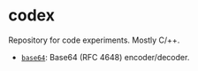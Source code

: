 codex
=====

Repository for code experiments.  Mostly C/++.

- [`base64`](./base64): Base64 (RFC 4648) encoder/decoder.
